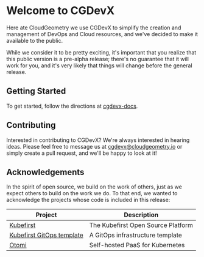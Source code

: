 # Welcome to CGDevX

Here ate CloudGeometry we use CGDevX to simplify the creation and management of DevOps and Cloud resources, and we've
decided to make it available to the public.

While we consider it to be pretty exciting, it's important that you realize that this public version is a pre-alpha
release; there's no guarantee that it will work for you, and it's very likely that things will change before the general
release.

## Getting Started

To get started, follow the directions at [cgdevx-docs](CloudGeometry/cgdevx-docs).

## Contributing

Interested in contributing to CGDevX? We're always interested in hearing ideas. Please feel free to message us
at [cgdevx@cloudgeometry.io](mailto:cgdevx@cloudgeometry.io?subject=[GitHub]%20Contributing%20to%20CGDevX) or simply
create a pull request, and we'll be happy to look at it!

## Acknowledgements

In the spirit of open source, we build on the work of others, just as we expect others to build on the work we do. To
that end, we wanted to acknowledge the projects whose code is included in this release:

| Project                                                | Description                        |
|--------------------------------------------------------|------------------------------------|
| [Kubefirst](kubefirst/kubefirst)                       | The Kubefirst Open Source Platform | 
| [Kubefirst GitOps template](kubefirst/gitops-template) | A GitOps infrastructure template   | 
| [Otomi](redkubes/otomi-core)                           | Self-hosted PaaS for Kubernetes    |


